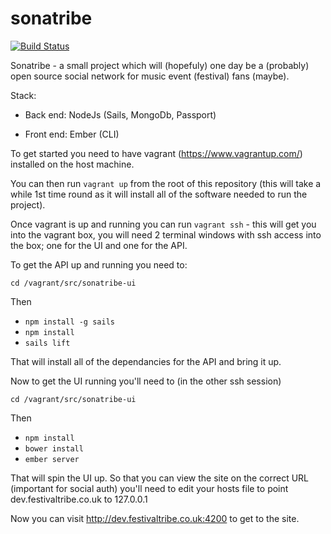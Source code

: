 # sonatribe

[![Build Status](https://travis-ci.org/wayne-o/sonatribe.svg?branch=master)](https://travis-ci.org/wayne-o/sonatribe)

Sonatribe - a small project which will (hopefuly) one day be a (probably) open source social network for music event (festival) fans (maybe).

Stack: 

- Back end: NodeJs (Sails, MongoDb, Passport)

- Front end: Ember (CLI)

To get started you need to have vagrant (https://www.vagrantup.com/) installed on the host machine.

You can then run `vagrant up` from the root of this repository (this will take a while 1st time round as it will install all of the software needed to run the project).

Once vagrant is up and running you can run `vagrant ssh` - this will get you into the vagrant box, you will need 2 terminal windows with ssh access into the box; one for the UI and one for the API.

To get the API up and running you need to:

`cd /vagrant/src/sonatribe-ui`

Then 

 - `npm install -g sails`
 - `npm install`
 - `sails lift`

That will install all of the dependancies for the API and bring it up.

Now to get the UI running you'll need to (in the other ssh session)

`cd /vagrant/src/sonatribe-ui`

Then

 - `npm install`
 - `bower install`
 - `ember server`

That will spin the UI up. So that you can view the site on the correct URL (important for social auth) you'll need to edit your hosts file to point dev.festivaltribe.co.uk to 127.0.0.1

Now you can visit http://dev.festivaltribe.co.uk:4200 to get to the site.
